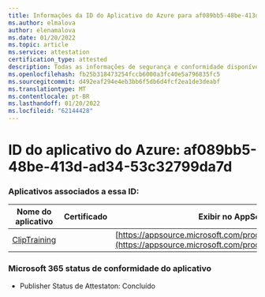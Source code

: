 ```yaml
---
title: Informações da ID do Aplicativo do Azure para af089bb5-48be-413d-ad34-53c32799da7d
ms.author: elmalova
author: elenamalova
ms.date: 01/20/2022
ms.topic: article
ms.service: attestation
certification_type: attested
description: Todas as informações de segurança e conformidade disponíveis para af089bb5-48be-413d-ad34-53c32799da7d.
ms.openlocfilehash: fb25b318473254fccb6000a3fc40e5a796835fc5
ms.sourcegitcommit: d492eaf294e4eb3bb6f5db6d4fcf2ea1de3deabf
ms.translationtype: MT
ms.contentlocale: pt-BR
ms.lasthandoff: 01/20/2022
ms.locfileid: "62144428"
---
```

# <a name="azure-app-id-af089bb5-48be-413d-ad34-53c32799da7d"></a>ID do aplicativo do Azure: af089bb5-48be-413d-ad34-53c32799da7d


### <a name="apps-associated-with-this-id"></a>Aplicativos associados a essa ID:
| **Nome do aplicativo** | **Certificado** | **Exibir no AppSource** |
|--------------|---------------|-----------------------|
| [ClipTraining](https://docs.microsoft.com/microsoft-365-app-certification/forward/WA200001687) |  | [https://appsource.microsoft.com/product/office/WA200001687](https://appsource.microsoft.com/product/office/WA200001687) |

### <a name="microsoft-365-app-compliance-status"></a>Microsoft 365 status de conformidade do aplicativo
- Publisher Status de Attestaton: Concluído
